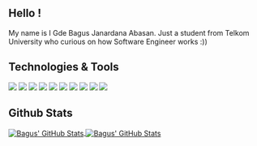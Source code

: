 ## Hello !
My name is I Gde Bagus Janardana Abasan. Just a student from Telkom University who curious on how Software Engineer works :))

## Technologies & Tools
![](https://img.shields.io/badge/Code-Python-informational?style=flat&logo=python&logoColor=white&color=502064)
![](https://img.shields.io/badge/Code-PHP-informational?style=flat&logo=php&logoColor=white&color=502064)
![](https://img.shields.io/badge/Code-Laravel-informational?style=flat&logo=laravel&logoColor=white&color=502064)
![](https://img.shields.io/badge/Code-JavaScript-informational?style=flat&logo=javascript&logoColor=white&color=502064)
![](https://img.shields.io/badge/Code-Golang-informational?style=flat&logo=go&logoColor=white&color=502064)
![](https://img.shields.io/badge/Code-ReactJS-informational?style=flat&logo=createreactapp&logoColor=white&color=502064)
![](https://img.shields.io/badge/Tools-MysQL-informational?style=flat&logo=mysql&logoColor=white&color=502064)
![](https://img.shields.io/badge/Tools-MongoDB-informational?style=flat&logo=mongodb&logoColor=white&color=502064)
![](https://img.shields.io/badge/Tools-Docker-informational?style=flat&logo=docker&logoColor=white&color=502064)
![](https://img.shields.io/badge/Tools-GithubActions-informational?style=flat&logo=githubactions&logoColor=white&color=502064)


## Github Stats
<a href="https://https://github.com/agusjanardana">
  <img align="center" src="https://github-readme-stats.vercel.app/api?username=agusjanardana&show_icons=true&theme=shades-of-purple" alt="Bagus' GitHub Stats" />
</a>
<a href="https://https://github.com/agusjanardana">
  <img align="center" src="https://github-readme-stats.vercel.app/api/top-langs/?username=agusjanardana&show_icons=true&theme=shades-of-purple" alt="Bagus' GitHub Stats" />
</a>


